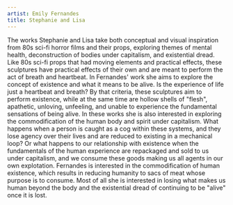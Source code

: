 ```yaml
---
artist: Emily Fernandes
title: Stephanie and Lisa
---
```

The works Stephanie and Lisa take both conceptual and visual inspiration from 80s sci-fi horror films and their props, exploring themes of mental health, deconstruction of bodies under capitalism, and existential dread. Like 80s sci-fi props that had moving elements and practical effects, these sculptures have practical effects of their own and are meant to perform the act of breath and heartbeat. In Fernandes' work she aims to explore the concept of existence and what it means to be alive. Is the experience of life just a heartbeat and breath? By that criteria, these sculptures aim to perform existence, while at the same time are hollow shells of "flesh", apathetic, unloving, unfeeling, and unable to experience the fundamental sensations of being alive. In these works she is also interested in exploring the commodification of the human body and spirit under capitalism. What happens when a person is caught as a cog within these systems, and they lose agency over their lives and are reduced to existing in a mechanical loop? Or what happens to our relationship with existence when the fundamentals of the human experience are repackaged and sold to us under capitalism, and we consume these goods making us all agents in our own explotation. Fernandes is interested in the commodification of human existence, which results in reducing humanity to sacs of meat whose purpose is to consume. Most of all she is interested in losing what makes us human beyond the body and the existential dread of continuing to be "alive" once it is lost.
